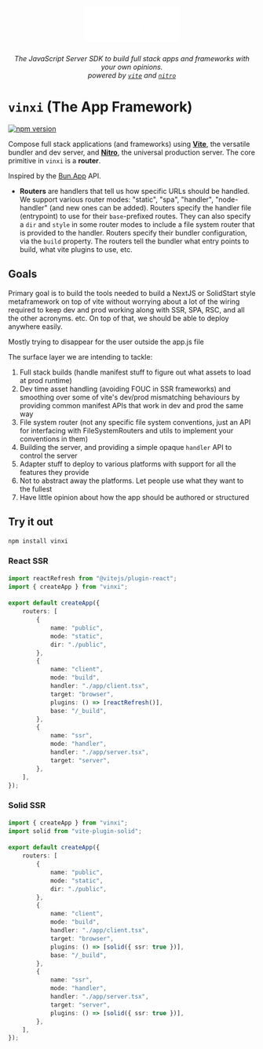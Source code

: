  <p align="center">
  <h1  align="center" ><img src="/docs/public/logo.png" width="196" /></h1><p align="center"><i>The JavaScript Server SDK to build full stack apps and frameworks with your own opinions.<br>powered by <code><a href="https://github.com/vitejs/vite">vite</a></code> and <code><a href="https://github.com/unjs/nitro">nitro</a></code></i></p>
</p>

# `vinxi` (The App Framework)

[![npm version](https://badge.fury.io/js/vinxi.svg)](https://badge.fury.io/js/vinxi)

Compose full stack applications (and frameworks) using [**Vite**](https://github.com/vitejs/vite), the versatile bundler and dev server, and [**Nitro**](https://github.com/unjs/nitro), the universal production server. The core primitive in `vinxi` is a **router**. 

Inspired by the [Bun.App](https://bun.sh/blog/bun-bundler#sneak-peek-bun-app) API. 

- **Routers** are handlers that tell us how specific URLs should be handled. We support various router modes: "static", "spa", "handler", "node-handler" (and new ones can be added). Routers specify the handler file (entrypoint) to use for their `base`-prefixed routes. They can also specify a `dir` and `style` in some router modes to include a file system router that is provided to the handler. Routers specify their bundler configuration, via the `build` property. The routers tell the bundler what entry points to build, what vite plugins to use, etc.

## Goals

Primary goal is to build the tools needed to build a NextJS or SolidStart style metaframework on top of vite without worrying about a lot of the wiring required to keep dev and prod working along with SSR, SPA, RSC, and all the other acronyms. etc. On top of that, we should be able to deploy anywhere easily.

Mostly trying to disappear for the user outside the app.js file

The surface layer we are intending to tackle:
1. Full stack builds (handle manifest stuff to figure out what assets to load at prod runtime)
2. Dev time asset handling (avoiding FOUC in SSR frameworks) and smoothing over some of vite's dev/prod mismatching behaviours by providing common manifest APIs that work in dev and prod the same way
3. File system router (not any specific file system conventions, just an API for interfacing with FileSystemRouters and utils to implement your conventions in them)
4. Building the server, and providing a simple opaque `handler` API to control the server
5. Adapter stuff to deploy to various platforms with support for all the features they provide
6. Not to abstract away the platforms. Let people use what they want to the fullest
7. Have little opinion about how the app should be authored or structured

## Try it out

```bash
npm install vinxi
```

### React SSR

```ts
import reactRefresh from "@vitejs/plugin-react";
import { createApp } from "vinxi";

export default createApp({
	routers: [
		{
			name: "public",
			mode: "static",
			dir: "./public",
		},
		{
			name: "client",
			mode: "build",
			handler: "./app/client.tsx",
			target: "browser",
			plugins: () => [reactRefresh()],
			base: "/_build",
		},
		{
			name: "ssr",
			mode: "handler",
			handler: "./app/server.tsx",
			target: "server",
		},
	],
});
```

### Solid SSR

```ts
import { createApp } from "vinxi";
import solid from "vite-plugin-solid";

export default createApp({
	routers: [
		{
			name: "public",
			mode: "static",
			dir: "./public",
		},
		{
			name: "client",
			mode: "build",
			handler: "./app/client.tsx",
			target: "browser",
			plugins: () => [solid({ ssr: true })],
			base: "/_build",
		},
		{
			name: "ssr",
			mode: "handler",
			handler: "./app/server.tsx",
			target: "server",
			plugins: () => [solid({ ssr: true })],
		},
	],
});
```
